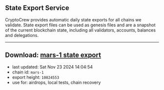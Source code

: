 ## State Export Service
CryptoCrew provides automatic daily state exports for all chains we validate. State export files can be used as genesis files and are a snapshot of the current blockchain state, including all validators, accounts, balances and delegations.

---
**Download: [mars-1 state export](https://dl-eu2.ccvalidators.com/SERVICE/mars/mars-1_export_10024553.json)**
---

- last updated: Sat Nov 23 2024 14:04:54
- chain id: `mars-1`
- export height: `10024553`
- use for: airdrops, local tests, chain recovery
